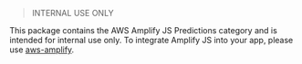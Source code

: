 > INTERNAL USE ONLY

This package contains the AWS Amplify JS Predictions category and is intended for internal use only. To integrate Amplify JS into your app, please use [aws-amplify](https://www.npmjs.com/package/aws-amplify).

